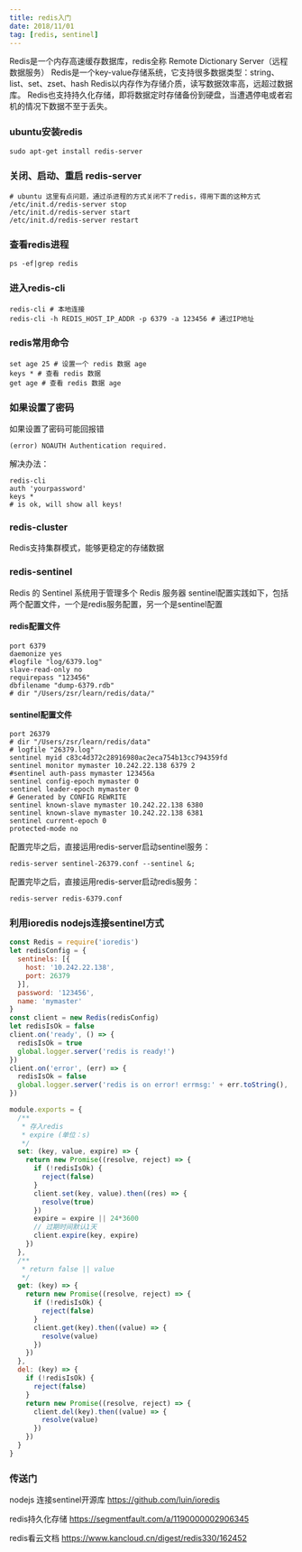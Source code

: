 ```yaml
---
title: redis入门
date: 2018/11/01
tag: [redis, sentinel]
---
```


Redis是一个内存高速缓存数据库，redis全称 Remote Dictionary Server（远程数据服务）
Redis是一个key-value存储系统，它支持很多数据类型：string、list、set、zset、hash
Redis以内存作为存储介质，读写数据效率高，远超过数据库。
Redis也支持持久化存储，即将数据定时存储备份到硬盘，当遭遇停电或者宕机的情况下数据不至于丢失。

### ubuntu安装redis
```shell
sudo apt-get install redis-server
```

### 关闭、启动、重启 redis-server
```shell
# ubuntu 这里有点问题，通过杀进程的方式关闭不了redis，得用下面的这种方式
/etc/init.d/redis-server stop
/etc/init.d/redis-server start
/etc/init.d/redis-server restart
```

### 查看redis进程
```shell
ps -ef|grep redis
```

### 进入redis-cli
```shell
redis-cli # 本地连接
redis-cli -h REDIS_HOST_IP_ADDR -p 6379 -a 123456 # 通过IP地址 
```


### redis常用命令

```shell
set age 25 # 设置一个 redis 数据 age
keys * # 查看 redis 数据
get age # 查看 redis 数据 age
```

### 如果设置了密码
如果设置了密码可能回报错
```shell
(error) NOAUTH Authentication required.
```
解决办法：
```shell
redis-cli
auth 'yourpassword'
keys *
# is ok, will show all keys!
```


### redis-cluster
Redis支持集群模式，能够更稳定的存储数据


### redis-sentinel
Redis 的 Sentinel 系统用于管理多个 Redis 服务器
sentinel配置实践如下，包括两个配置文件，一个是redis服务配置，另一个是sentinel配置

#### redis配置文件
```shell
port 6379
daemonize yes
#logfile "log/6379.log"
slave-read-only no
requirepass "123456"
dbfilename "dump-6379.rdb"
# dir "/Users/zsr/learn/redis/data/"
```

#### sentinel配置文件
```shell
port 26379
# dir "/Users/zsr/learn/redis/data"
# logfile "26379.log"
sentinel myid c83c4d372c28916980ac2eca754b13cc794359fd
sentinel monitor mymaster 10.242.22.138 6379 2
#sentinel auth-pass mymaster 123456a
sentinel config-epoch mymaster 0
sentinel leader-epoch mymaster 0
# Generated by CONFIG REWRITE
sentinel known-slave mymaster 10.242.22.138 6380
sentinel known-slave mymaster 10.242.22.138 6381
sentinel current-epoch 0
protected-mode no
```

配置完毕之后，直接运用redis-server启动sentinel服务：
```shell
redis-server sentinel-26379.conf --sentinel &;
```

配置完毕之后，直接运用redis-server启动redis服务：
```shell
redis-server redis-6379.conf
```

### 利用ioredis nodejs连接sentinel方式

```javascript
const Redis = require('ioredis')
let redisConfig = {
  sentinels: [{
    host: '10.242.22.138',
    port: 26379
  }],
  password: '123456',
  name: 'mymaster'
}
const client = new Redis(redisConfig)
let redisIsOk = false
client.on('ready', () => {
  redisIsOk = true
  global.logger.server('redis is ready!')
})
client.on('error', (err) => {
  redisIsOk = false
  global.logger.server('redis is on error! errmsg:' + err.toString(), 'ERROR')
})

module.exports = {
  /**
   * 存入redis
   * expire (单位：s)
   */
  set: (key, value, expire) => {
    return new Promise((resolve, reject) => {
      if (!redisIsOk) {
        reject(false)
      }
      client.set(key, value).then((res) => {
        resolve(true)
      })
      expire = expire || 24*3600
      // 过期时间默认1天
      client.expire(key, expire)
    })
  },
  /**
   * return false || value
   */
  get: (key) => {
    return new Promise((resolve, reject) => {
      if (!redisIsOk) {
        reject(false)
      }
      client.get(key).then((value) => {
        resolve(value)
      })
    })
  },
  del: (key) => {
    if (!redisIsOk) {
      reject(false)
    }
    return new Promise((resolve, reject) => {
      client.del(key).then((value) => {
        resolve(value)
      })
    })
  }
}
```


### 传送门

nodejs 连接sentinel开源库
https://github.com/luin/ioredis

redis持久化存储
https://segmentfault.com/a/1190000002906345

redis看云文档
https://www.kancloud.cn/digest/redis330/162452

